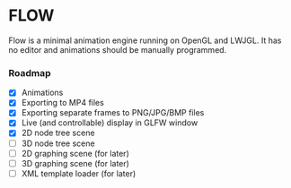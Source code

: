 # FLOW

Flow is a minimal animation engine running on OpenGL and LWJGL. It has no editor and animations should be manually
programmed.

### Roadmap

- [x] Animations
- [x] Exporting to MP4 files
- [x] Exporting separate frames to PNG/JPG/BMP files
- [x] Live (and controllable) display in GLFW window
- [x] 2D node tree scene
- [ ] 3D node tree scene
- [ ] 2D graphing scene (for later)
- [ ] 3D graphing scene (for later)
- [ ] XML template loader (for later)
